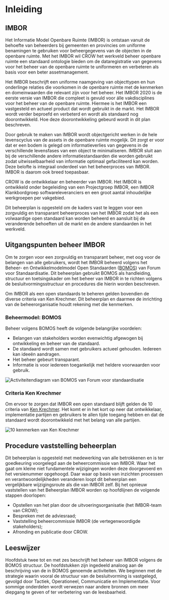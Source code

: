 # Inleiding
## IMBOR
Het Informatie Model Openbare Ruimte (IMBOR) is ontstaan vanuit de behoefte van beheerders bij gemeenten en provincies om uniforme benamingen te gebruiken voor beheergegevens van de objecten in de openbare ruimte. Met het IMBOR wil CROW het werkveld beheer openbare ruimte een standaard ontologie bieden om de dataregistratie van gegevens voor het beheer van de openbare ruimte te uniformeren en verbeteren als basis voor een beter assetmanagement. 

Het IMBOR beschrijft een uniforme naamgeving van objecttypen en hun onderlinge relaties die voorkomen in de openbare ruimte met de kenmerken en domeinwaarden die relevant zijn voor het beheer. Het IMBOR 2020 is de eerste versie van IMBOR die compleet is gevuld voor álle vakdisciplines voor het beheer van de openbare ruimte. Hiermee is het IMBOR een vastgesteld en actueel product dat wordt gebruikt in de markt. Het IMBOR wordt verder beproefd en verbeterd en wordt als standaard nog doorontwikkeld. Hoe deze doorontwikkeling gebeurd wordt in dit plan beschreven.

Door gebruik te maken van IMBOR wordt objectgericht werken in de hele levenscyclus van de assets in de openbare ruimte mogelijk. Dit zorgt er voor dat er een bodem is gelegd om informatieverlies van gegevens in de verschillende levensfases van een object te minimaliseren. IMBOR sluit aan bij de verschillende andere informatiestandaarden die worden gebruikt zodat uitwisselbaarheid van informatie optimaal gefaciliteerd kan worden. Deze belofte is integraal onderdeel van het beheerproces van IMBOR. IMBOR is daarom ook breed toepasbaar.

CROW is de ontwikkelaar en beheerder van IMBOR. Het IMBOR is ontwikkeld onder begeleiding van een Projectgroep IMBOR, een IMBOR Klankbordgroep softwareleveranciers en een groot aantal inhoudelijke werkgroepen per vakgebied. 

Dit beheerplan is opgesteld om de kaders vast te leggen voor een zorgvuldig en transparant beheerproces van het IMBOR zodat het als een volwaardige open standaard kan worden beheerd en aansluit bij de veranderende behoeften uit de markt en de andere standaarden in het werkveld.

## Uitgangspunten beheer IMBOR
Om te zorgen voor een zorgvuldig en transparant beheer, met oog voor de belangen van alle gebruikers, wordt het IMBOR beheerd volgens het Beheer- en Ontwikkelmodelmodel Open Standaarden ([BOMOS](https://gitdocumentatie.logius.nl/publicatie/bomos/fundament/)) van Forum voor Standaardisatie. Dit beheerplan gebruikt BOMOS als handleiding, structuur en toetsingskader om het beheer van IMBOR in te richten volgens de besluitvormingsstructuur en procedures die hierin worden beschreven.

Om IMBOR als een open standaards te beheren gelden bovendien de diverse criteria van Ken Krechmer. Dit beheerplan en daarmee de inrichting van de beheerorganisatie houdt rekening met die kenmerken.

### Beheermodel: BOMOS
Beheer volgens BOMOS heeft de volgende belangrijke voordelen:
*	Belangen van stakeholders worden evenwichtig afgewogen bij ontwikkeling en beheer van de standaard.
*	De standaard wordt samen met gebruikers actueel gehouden. Iedereen kan ideeën aandragen.
*	Het beheer gebeurt transparant.
*	Informatie is voor iedereen toegankelijk met heldere voorwaarden voor gebruik.

![Activiteitendiagram van BOMOS van Forum voor standaardisatie](hoofdstukken/media/BOMOS.png "Activiteitendiagram van Beheermodel voor Open Standaarden van Forum voor standaardisatie")

### Criteria Ken Krechmer
Om ervoor te zorgen dat IMBOR een open standaard blijft gelden de 10 criteria van [Ken Krechmer](https://www.csrstds.com/OpnStdsCallforAction.pdf). Het komt er in het kort op neer dat ontwikkelaar, implementatie partijen en gebruikers te allen tijde toegang hebben en dat de standaard wordt doorontwikkeld met het belang van alle partijen.

![10 kenmerken van Ken Krechmer](hoofdstukken/media/kenkrechmer.png "Activiteitendiagram van Beheermodel voor Open Standaarden van Forum voor standaardisatie")

## Procedure vaststelling beheerplan
Dit beheerplan is opgesteld met medewerking van alle betrokkenen en is ter goedkeuring voorgelegd aan de beheercommissie van IMBOR. Waar het gaat om kleine niet fundamentele wijzigingen worden deze doorgevoerd en het versienummer opgehoogd. Daar waar op basis van inzichten processen en verantwoordelijkheden veranderen loopt dit beheerplan een vergelijkbare wijzigingsroute als die van IMBOR zelf. Bij het opnieuw vaststellen van het Beheerplan IMBOR worden op hoofdlijnen de volgende stappen doorlopen:
* Opstellen van het plan door de uitvoeringsorganisatie (het IMBOR-team van CROW);
* Bespreken met de adviesraad;
* Vaststelling beheercommissie IMBOR (de vertegenwoordigde stakeholders);
* Afronding en publicatie door CROW.

## Leeswijzer
Hoofdstuk twee tot en met zes beschrijft het beheer van IMBOR volgens de BOMOS structuur. De hoofdstukken zijn ingedeeld analoog aan de beschrijving van de in BOMOS genoemde activiteiten. We beginnen met de strategie waarin vooral de structuur van de besluitvorming is vastgelegd, gevolgd door Tactiek, Operationeel, Communicatie en Implementatie. Voor sommige onderdelen wordt verwezen naar andere bronnen om meer diepgang te geven of ter verbetering van de leesbaarheid.
